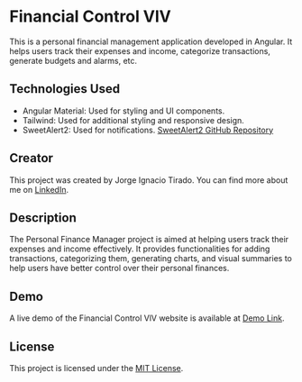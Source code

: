 # Financial Control VlV

This is a personal financial management application developed in Angular. It helps users track their expenses and income, categorize transactions, generate budgets and alarms, etc.

## Technologies Used

- Angular Material: Used for styling and UI components.
- Tailwind: Used for additional styling and responsive design.
- SweetAlert2: Used for notifications. [SweetAlert2 GitHub Repository](https://github.com/sweetalert2/sweetalert2)

## Creator

This project was created by Jorge Ignacio Tirado. You can find more about me on [LinkedIn](https://www.linkedin.com/in/jorge-ignacio-tirado-b98274223/).

## Description

The Personal Finance Manager project is aimed at helping users track their expenses and income effectively. It provides functionalities for adding transactions, categorizing them, generating charts, and visual summaries to help users have better control over their personal finances.

## Demo

A live demo of the Financial Control VlV website is available at [Demo Link](https://www.linkedin.com/in/jorge-ignacio-tirado-b98274223/).

## License

This project is licensed under the [MIT License](LICENSE).
